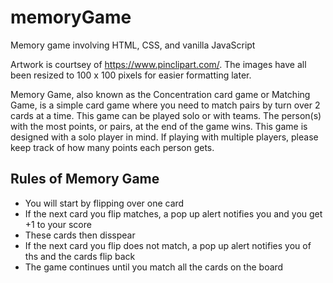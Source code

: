 # memoryGame

Memory game involving HTML, CSS, and vanilla JavaScript 

Artwork is courtsey of https://www.pinclipart.com/. The images have all been resized to 100 x 100 pixels for easier formatting later.

Memory Game, also known as the Concentration card game or Matching Game, is a simple card game where you need to match pairs by turn over 2 cards at a time. This game can be played solo or with teams. The person(s) with the most points, or pairs, at the end of the game wins. This game is designed with a solo player in mind. If playing with multiple players, please keep track of how many points each person gets.

## Rules of Memory Game
- You will start by flipping over one card
- If the next card you flip matches, a pop up alert notifies you and you get +1 to your score
- These cards then disspear
- If the next card you flip does not match, a pop up alert notifies you of ths and the cards flip back
- The game continues until you match all the cards on the board
